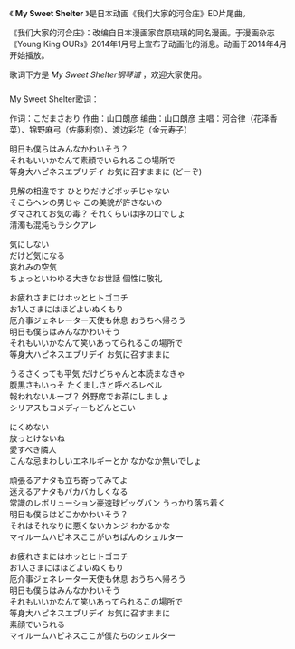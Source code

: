 

《 **My Sweet Shelter** 》是日本动画《我们大家的河合庄》ED片尾曲。

  

《我们大家的河合庄》：改编自日本漫画家宫原琉璃的同名漫画。于漫画杂志《Young King
OURs》2014年1月号上宣布了动画化的消息。动画于2014年4月开始播放。

  

歌词下方是 _My Sweet Shelter钢琴谱_ ，欢迎大家使用。

###  
My Sweet Shelter歌词：

作词：こだまさおり 作曲：山口朗彦 编曲：山口朗彦 主唱：河合律（花泽香菜）、锦野麻弓（佐藤利奈）、渡边彩花（金元寿子）

  
明日も僕らはみんなかわいそう？  
それもいいかなんて素顔でいられるこの場所で  
等身大ハピネスエブリデイ お気に召すままに (どーぞ)

見解の相違です ひとりだけどボッチじゃない  
そこらヘンの男じゃ この美貌が許さないの  
ダマされてお気の毒？ それくらいは序の口でしょ  
清濁も混沌もラシクアレ

気にしない  
だけど気になる  
哀れみの空気  
ちょっといわゆる大きなお世話 個性に敬礼

お疲れさまにはホッとヒトゴコチ  
お1人さまにはほどよいぬくもり  
厄介事ジェネレーター天使も休息 おうちへ帰ろう  
明日も僕らはみんなかわいそう  
それもいいかなんて笑いあってられるこの場所で  
等身大ハピネスエブリデイ お気に召すままに

うるさくっても平気 だけどちゃんと本読まなきゃ  
腹黒さもいっそ たくましさと呼べるレベル  
報われないループ？ 外野席でお茶にしましょ  
シリアスもコメディーもどんとこい

にくめない  
放っとけないね  
愛すべき隣人  
こんな忌まわしいエネルギーとか なかなか無いでしょ

頑張るアナタも立ち寄ってみてよ  
迷えるアナタもバカバカしくなる  
常識のレボリューション豪速球ビッグバン うっかり落ち着く  
明日も僕らはどこかかわいそう？  
それはそれなりに悪くないカンジ わかるかな  
マイルームハピネスここがいちばんのシェルター

お疲れさまにはホッとヒトゴコチ  
お1人さまにはほどよいぬくもり  
厄介事ジェネレーター天使も休息 おうちへ帰ろう  
明日も僕らはみんなかわいそう  
それもいいかなんて笑いあってられるこの場所で  
等身大ハピネスエブリデイ お気に召すままに  
素顔でいられる  
マイルームハピネスここが僕たちのシェルター

